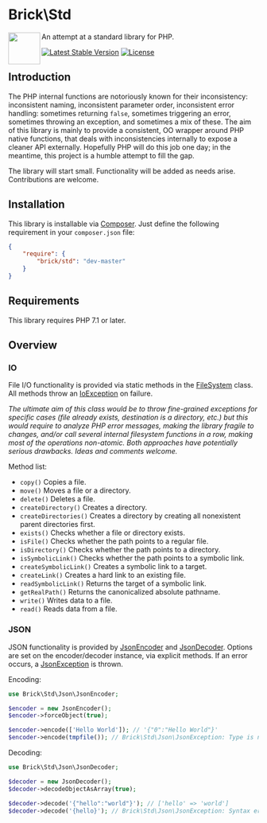 Brick\Std
=========

<img src="https://raw.githubusercontent.com/brick/brick/master/logo.png" alt="" align="left" height="64">

An attempt at a standard library for PHP.

[![Latest Stable Version](https://poser.pugx.org/brick/std/v/stable)](https://packagist.org/packages/brick/std)
[![License](https://img.shields.io/badge/license-MIT-blue.svg)](http://opensource.org/licenses/MIT)

Introduction
------------

The PHP internal functions are notoriously known for their inconsistency: inconsistent naming, inconsistent parameter order, inconsistent error handling: sometimes returning `false`, sometimes triggering an error, sometimes throwing an exception, and sometimes a mix of these.
The aim of this library is mainly to provide a consistent, OO wrapper around PHP native functions, that deals with inconsistencies internally to expose a cleaner API externally.
Hopefully PHP will do this job one day; in the meantime, this project is a humble attempt to fill the gap.

The library will start small. Functionality will be added as needs arise. Contributions are welcome.

Installation
------------

This library is installable via [Composer](https://getcomposer.org/).
Just define the following requirement in your `composer.json` file:

```json
{
    "require": {
        "brick/std": "dev-master"
    }
}
```

Requirements
------------

This library requires PHP 7.1 or later.

Overview
--------

### IO

File I/O functionality is provided via static methods in the [FileSystem](https://github.com/brick/std/blob/master/src/Io/FileSystem.php) class. All methods throw an [IoException](https://github.com/brick/std/blob/master/src/Io/IoException.php) on failure.

*The ultimate aim of this class would be to throw fine-grained exceptions for specific cases (file already exists, destination is a directory, etc.) but this would require to analyze PHP error messages, making the library fragile to changes, and/or call several internal filesystem functions in a row, making most of the operations non-atomic. Both approaches have potentially serious drawbacks. Ideas and comments welcome.*

Method list:

- `copy()` Copies a file.
- `move()` Moves a file or a directory.
- `delete()` Deletes a file.
- `createDirectory()` Creates a directory.
- `createDirectories()` Creates a directory by creating all nonexistent parent directories first.
- `exists()` Checks whether a file or directory exists.
- `isFile()` Checks whether the path points to a regular file.
- `isDirectory()` Checks whether the path points to a directory.
- `isSymbolicLink()` Checks whether the path points to a symbolic link.
- `createSymbolicLink()` Creates a symbolic link to a target.
- `createLink()` Creates a hard link to an existing file.
- `readSymbolicLink()` Returns the target of a symbolic link.
- `getRealPath()` Returns the canonicalized absolute pathname.
- `write()` Writes data to a file.
- `read()` Reads data from a file.

### JSON

JSON functionality is provided by [JsonEncoder](https://github.com/brick/std/blob/master/src/Json/JsonEncoder.php) and [JsonDecoder](https://github.com/brick/std/blob/master/src/Json/JsonDecoder.php). Options are set on the encoder/decoder instance, via explicit methods. If an error occurs, a [JsonException](https://github.com/brick/std/blob/master/src/Json/JsonException.php) is thrown.

Encoding:

```php
use Brick\Std\Json\JsonEncoder;

$encoder = new JsonEncoder();
$encoder->forceObject(true);

$encoder->encode(['Hello World']); // '{"0":"Hello World"}'
$encoder->encode(tmpfile()); // Brick\Std\Json\JsonException: Type is not supported
```

Decoding:

```php
use Brick\Std\Json\JsonDecoder;

$decoder = new JsonDecoder();
$decoder->decodeObjectAsArray(true);

$decoder->decode('{"hello":"world"}'); // ['hello' => 'world']
$decoder->decode('{hello}'); // Brick\Std\Json\JsonException: Syntax error
```
